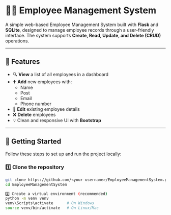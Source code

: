 # 🧑‍💼 Employee Management System

A simple web-based Employee Management System built with **Flask** and **SQLite**, designed to manage employee records through a user-friendly interface. The system supports **Create, Read, Update, and Delete (CRUD)** operations.

---

## 📌 Features
- 🔍 **View** a list of all employees in a dashboard
- ➕ **Add** new employees with:
  - Name  
  - Post  
  - Email  
  - Phone number  
- 📝 **Edit** existing employee details
- ❌ **Delete** employees
- 💡 Clean and responsive UI with **Bootstrap**

---

## 🚀 Getting Started

Follow these steps to set up and run the project locally:

### 1️⃣ Clone the repository
```bash
git clone https://github.com/<your-username>/EmployeeManagementSystem.git
cd EmployeeManagementSystem

2️⃣ Create a virtual environment (recommended)
python -m venv venv
venv\Scripts\activate      # On Windows
source venv/bin/activate   # On Linux/Mac

